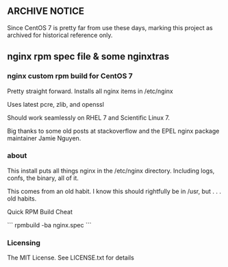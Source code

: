 ## ARCHIVE NOTICE
Since CentOS 7 is pretty far from use these days, marking this project as archived for historical reference only.

<h2>nginx rpm spec file & some nginxtras</h2>

<h3>nginx custom rpm build for CentOS 7</h3>
<p>Pretty straight forward. Installs all nginx items in /etc/nginx<br>
<p>Uses latest pcre, zlib, and openssl<br>
<p>Should work seamlessly on RHEL 7 and Scientific Linux 7.<br>
<p>Big thanks to some old posts at stackoverflow and the EPEL nginx package maintainer Jamie Nguyen.</p>

<h3>about</h3>
<p>This install puts all things nginx in the /etc/nginx directory.  Including logs, confs, the binary, all of it.</p>
<p>This comes from an old habit.  I know this should rightfully be in /usr, but . . . old habits.</p>

<p>Quick RPM Build Cheat</p>
```
rpmbuild -ba nginx.spec
```

<h3>Licensing</h3>
<p>The MIT License.  See LICENSE.txt for details</p>

